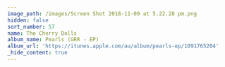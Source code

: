```yaml
---
image_path: /images/Screen Shot 2018-11-09 at 5.22.28 pm.png
hidden: false
sort_number: 57
name: The Cherry Dolls
album_name: Pearls (GRR - EP)
album_url: 'https://itunes.apple.com/au/album/pearls-ep/1091765204'
_hide_content: true
---
```

